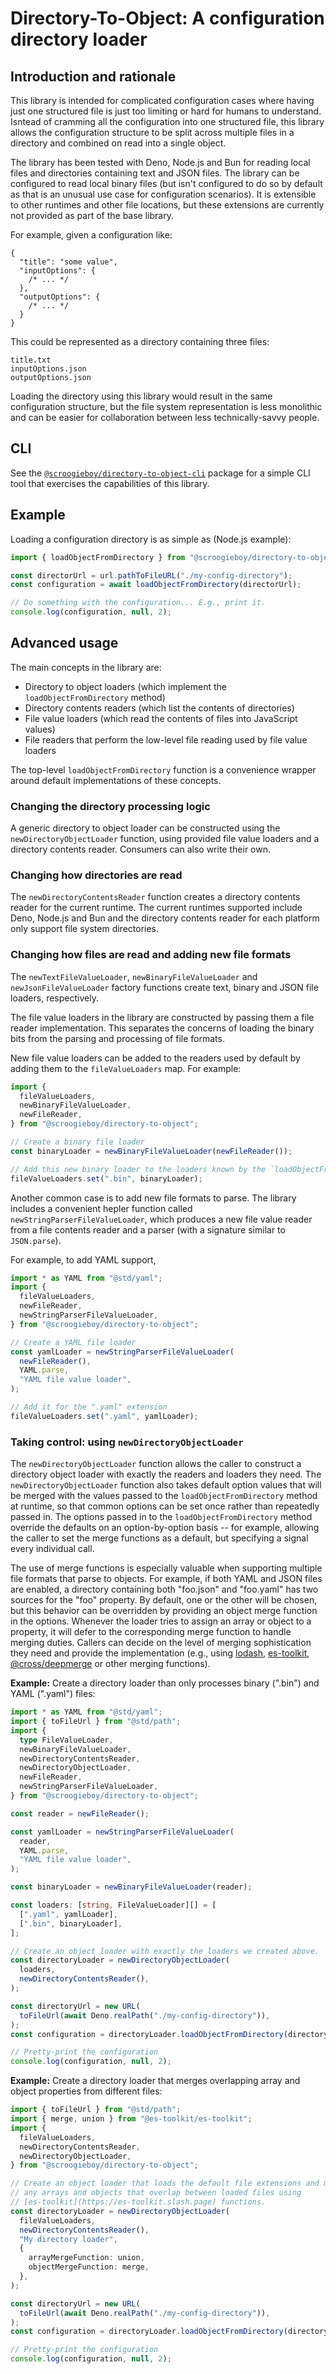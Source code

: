 # Directory-To-Object: A configuration directory loader

## Introduction and rationale

This library is intended for complicated configuration cases where having just
one structured file is just too limiting or hard for humans to understand.
Isntead of cramming all the configuration into one structured file, this library
allows the configuration structure to be split across multiple files in a
directory and combined on read into a single object.

The library has been tested with Deno, Node.js and Bun for reading local files
and directories containing text and JSON files. The library can be configured to
read local binary files (but isn't configured to do so by default as that is an
unusual use case for configuration scenarios). It is extensible to other
runtimes and other file locations, but these extensions are currently not
provided as part of the base library.

For example, given a configuration like:

```json5
{
  "title": "some value",
  "inputOptions": {
    /* ... */
  },
  "outputOptions": {
    /* ... */
  }
}
```

This could be represented as a directory containing three files:

```
title.txt
inputOptions.json
outputOptions.json
```

Loading the directory using this library would result in the same configuration
structure, but the file system representation is less monolithic and can be
easier for collaboration between less technically-savvy people.

## CLI

See the
[`@scroogieboy/directory-to-object-cli`](https://jsr.io/@scroogieboy/directory-to-object-cli)
package for a simple CLI tool that exercises the capabilities of this library.

## Example

Loading a configuration directory is as simple as (Node.js example):

```typescript
import { loadObjectFromDirectory } from "@scroogieboy/directory-to-object";

const directorUrl = url.pathToFileURL("./my-config-directory");
const configuration = await loadObjectFromDirectory(directorUrl);

// Do something with the configuration... E.g., print it.
console.log(configuration, null, 2);
```

## Advanced usage

The main concepts in the library are:

- Directory to object loaders (which implement the `loadObjectFromDirectory`
  method)
- Directory contents readers (which list the contents of directories)
- File value loaders (which read the contents of files into JavaScript values)
- File readers that perform the low-level file reading used by file value
  loaders

The top-level `loadObjectFromDirectory` function is a convenience wrapper around
default implementations of these concepts.

### Changing the directory processing logic

A generic directory to object loader can be constructed using the
`newDirectoryObjectLoader` function, using provided file value loaders and a
directory contents reader. Consumers can also write their own.

### Changing how directories are read

The `newDirectoryContentsReader` function creates a directory contents reader
for the current runtime. The current runtimes supported include Deno, Node.js
and Bun and the directory contents reader for each platform only support file
system directories.

### Changing how files are read and adding new file formats

The `newTextFileValueLoader`, `newBinaryFileValueLoader` and
`newJsonFileValueLoader` factory functions create text, binary and JSON file
loaders, respectively.

The file value loaders in the library are constructed by passing them a file
reader implementation. This separates the concerns of loading the binary bits
from the parsing and processing of file formats.

New file value loaders can be added to the readers used by default by adding
them to the `fileValueLoaders` map. For example:

```typescript
import {
  fileValueLoaders,
  newBinaryFileValueLoader,
  newFileReader,
} from "@scroogieboy/directory-to-object";

// Create a binary file loader
const binaryLoader = newBinaryFileValueLoader(newFileReader());

// Add this new binary loader to the loaders known by the `loadObjectFromDirectory` function.
fileValueLoaders.set(".bin", binaryLoader);
```

Another common case is to add new file formats to parse. The library includes a
convenient hepler function called `newStringParserFileValueLoader`, which
produces a new file value reader from a file contents reader and a parser (with
a signature similar to `JSON.parse`).

For example, to add YAML support,

```typescript
import * as YAML from "@std/yaml";
import {
  fileValueLoaders,
  newFileReader,
  newStringParserFileValueLoader,
} from "@scroogieboy/directory-to-object";

// Create a YAML file loader
const yamlLoader = newStringParserFileValueLoader(
  newFileReader(),
  YAML.parse,
  "YAML file value loader",
);

// Add it for the ".yaml" extension
fileValueLoaders.set(".yaml", yamlLoader);
```

### Taking control: using `newDirectoryObjectLoader`

The `newDirectoryObjectLoader` function allows the caller to construct a
directory object loader with exactly the readers and loaders they need. The
`newDirectoryObjectLoader` function also takes default option values that will
be merged with the values passed to the `loadObjectFromDirectory` method at
runtime, so that common options can be set once rather than repeatedly passed
in. The options passed in to the `loadObjectFromDirectory` method override the
defaults on an option-by-option basis -- for example, allowing the caller to set
the merge functions as a default, but specifying a signal every individual call.

The use of merge functions is especially valuable when supporting multiple file
formats that parse to objects. For example, if both YAML and JSON files are
enabled, a directory containing both "foo.json" and "foo.yaml" has two sources
for the "foo" property. By default, one or the other will be chosen, but this
behavior can be overridden by providing an object merge function in the options.
Whenever the loader tries to assign an array or object to a property, it will
defer to the corresponding merge function to handle merging duties. Callers can
decide on the level of merging sophistication they need and provide the
implementation (e.g., using [lodash](https://lodash.com),
[es-toolkit](https://es-toolkit.slash.page),
[@cross/deepmerge](https://jsr.io/@cross/deepmerge) or other merging functions).

**Example:** Create a directory loader than only processes binary (".bin") and
YAML (".yaml") files:

```typescript
import * as YAML from "@std/yaml";
import { toFileUrl } from "@std/path";
import {
  type FileValueLoader,
  newBinaryFileValueLoader,
  newDirectoryContentsReader,
  newDirectoryObjectLoader,
  newFileReader,
  newStringParserFileValueLoader,
} from "@scroogieboy/directory-to-object";

const reader = newFileReader();

const yamlLoader = newStringParserFileValueLoader(
  reader,
  YAML.parse,
  "YAML file value loader",
);

const binaryLoader = newBinaryFileValueLoader(reader);

const loaders: [string, FileValueLoader][] = [
  [".yaml", yamlLoader],
  [".bin", binaryLoader],
];

// Create an object loader with exactly the loaders we created above.
const directoryLoader = newDirectoryObjectLoader(
  loaders,
  newDirectoryContentsReader(),
);

const directoryUrl = new URL(
  toFileUrl(await Deno.realPath("./my-config-directory")),
);
const configuration = directoryLoader.loadObjectFromDirectory(directoryUrl);

// Pretty-print the configuration
console.log(configuration, null, 2);
```

**Example:** Create a directory loader that merges overlapping array and object
properties from different files:

```typescript
import { toFileUrl } from "@std/path";
import { merge, union } from "@es-toolkit/es-toolkit";
import {
  fileValueLoaders,
  newDirectoryContentsReader,
  newDirectoryObjectLoader,
} from "@scroogieboy/directory-to-object";

// Create an object loader that loads the default file extensions and merges
// any arrays and objects that overlap between loaded files using
// [es-toolkit](https://es-toolkit.slash.page) functions.
const directoryLoader = newDirectoryObjectLoader(
  fileValueLoaders,
  newDirectoryContentsReader(),
  "My directory loader",
  {
    arrayMergeFunction: union,
    objectMergeFunction: merge,
  },
);

const directoryUrl = new URL(
  toFileUrl(await Deno.realPath("./my-config-directory")),
);
const configuration = directoryLoader.loadObjectFromDirectory(directoryUrl);

// Pretty-print the configuration
console.log(configuration, null, 2);
```
